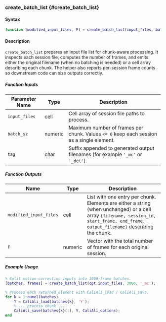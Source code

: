 
### create_batch_list {#create_batch_list}

#### Syntax
```matlab
function [modified_input_files, F] = create_batch_list(input_files, batch_sz, tag)
```

#### Description
`create_batch_list` prepares an input file list for chunk-aware processing. It inspects each session file, computes the number of frames, and emits either the original filename (when no batching is needed) or a cell array describing each chunk. The helper also reports per-session frame counts so downstream code can size outputs correctly.

##### Function Inputs
| Parameter Name | Type    | Description |
|----------------|---------|-------------|
| `input_files`  | cell    | Cell array of session file paths to process. |
| `batch_sz`     | numeric | Maximum number of frames per chunk. Values `<= 0` keep each session as a single element. |
| `tag`          | char    | Suffix appended to generated output filenames (for example `'_mc'` or `'_det'`). |

##### Function Outputs
| Name | Type | Description |
|------|------|-------------|
| `modified_input_files` | cell | List with one entry per chunk. Elements are either a string (when unchanged) or a cell array `{filename, session_id, start_frame, end_frame, output_filename}` describing the chunk. |
| `F` | numeric | Vector with the total number of frames for each original session. |

##### Example Usage
```matlab
% Split motion-correction inputs into 3000-frame batches.
[batches, frames] = create_batch_list(opt.input_files, 3000, '_mc');

% Process each returned element with CaliAli_load / CaliAli_save.
for k = 1:numel(batches)
    Y = CaliAli_load(batches{k}, 'Y');
    % ... process chunk ...
    CaliAli_save(batches{k}(:), Y, CaliAli_options);
end
```
